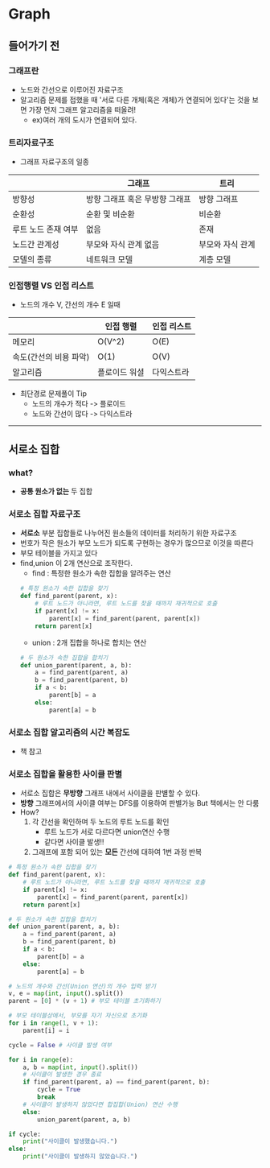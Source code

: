 # Graph

## 들어가기 전

### 그래프란
- 노드와 간선으로 이루어진 자료구조
- 알고리즘 문제를 접했을 때 '서로 다른 개체(혹은 개체)가 연결되어 있다'는 것을 보면 가장 먼저 그래프 알고리즘을 떠올려!
    - ex)여러 개의 도시가 연결되어 있다.

### 트리자료구조
- 그래프 자료구조의 일종

||그래프|트리
|---|---|---|
|방향성|방향 그래프 혹은 무방향 그래프|방향 그래프|
|순환성|순환 및 비순환|비순환|
|루트 노드 존재 여부|없음|존재|
|노드간 관계성|부모와 자식 관계 없음|부모와 자식 관계|
|모델의 종류|네트워크 모델|계층 모델|

### 인접행렬 VS 인접 리스트
- 노드의 개수 V, 간선의 개수 E 일때

||인접 행렬|인접 리스트
|---|---|---|
|메모리|O(V^2)|O(E)
|속도(간선의 비용 파악)|O(1)|O(V)
|알고리즘|플로이드 워셜|다익스트라|
- 최단경로 문제풀이 Tip
    - 노드의 개수가 적다 -> 플로이드
    - 노드와 간선이 많다 -> 다익스트라
---
## 서로소 집합
### what?
- **공통 원소가 없는** 두 집합

### 서로소 집합 자료구조
- **서로소** 부분 집합들로 나누어진 원소들의 데이터를 처리하기 위한 자료구조
- 번호가 작은 원소가 부모 노드가 되도록 구현하는 경우가 많으므로 이것을 따른다
- 부모 테이블을 가지고 있다
- find,union 이 2개 연산으로 조작한다.
    - find : 특정한 원소가 속한 집합을 알려주는 연산
    ```python
    # 특정 원소가 속한 집합을 찾기
    def find_parent(parent, x):
        # 루트 노드가 아니라면, 루트 노드를 찾을 때까지 재귀적으로 호출
        if parent[x] != x:
            parent[x] = find_parent(parent, parent[x])
        return parent[x]
    ```
    - union : 2개 집합을 하나로 합치는 연산
    ```python
    # 두 원소가 속한 집합을 합치기
    def union_parent(parent, a, b):
        a = find_parent(parent, a)
        b = find_parent(parent, b)
        if a < b:
            parent[b] = a
        else:
            parent[a] = b
    ```
### 서로소 집합 알고리즘의 시간 복잡도
- 책 참고
### 서로소 집합을 활용한 사이클 판별
- 서로소 집합은 **무방향** 그래프 내에서 사이클을 판별할 수 있다. 
- **방향** 그래프에서의 사이클 여부는 DFS를 이용하여 판별가능 But 책에서는 안 다룸
- How?
    1. 각 간선을 확인하며 두 노드의 루트 노드를 확인
        - 루트 노드가 서로 다르다면 union연산 수행
        - 같다면 사이클 발생!!
    2. 그래프에 포함 되어 있는 **모든** 간선에 대하여 1번 과정 반복
```python
# 특정 원소가 속한 집합을 찾기
def find_parent(parent, x):
    # 루트 노드가 아니라면, 루트 노드를 찾을 때까지 재귀적으로 호출
    if parent[x] != x:
        parent[x] = find_parent(parent, parent[x])
    return parent[x]

# 두 원소가 속한 집합을 합치기
def union_parent(parent, a, b):
    a = find_parent(parent, a)
    b = find_parent(parent, b)
    if a < b:
        parent[b] = a
    else:
        parent[a] = b

# 노드의 개수와 간선(Union 연산)의 개수 입력 받기
v, e = map(int, input().split())
parent = [0] * (v + 1) # 부모 테이블 초기화하기

# 부모 테이블상에서, 부모를 자기 자신으로 초기화
for i in range(1, v + 1):
    parent[i] = i

cycle = False # 사이클 발생 여부

for i in range(e):
    a, b = map(int, input().split())
    # 사이클이 발생한 경우 종료
    if find_parent(parent, a) == find_parent(parent, b):
        cycle = True
        break
    # 사이클이 발생하지 않았다면 합집합(Union) 연산 수행
    else:
        union_parent(parent, a, b)

if cycle:
    print("사이클이 발생했습니다.")
else:
    print("사이클이 발생하지 않았습니다.")
```